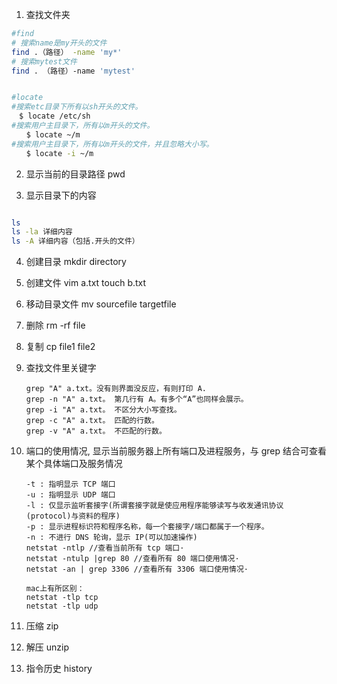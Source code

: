 1. 查找文件夹

```bash
#find
# 搜索name是my开头的文件
find .（路径） -name 'my*'
# 搜索mytest文件
find . （路径）-name 'mytest'


#locate
#搜索etc目录下所有以sh开头的文件。
　$ locate /etc/sh
#搜索用户主目录下，所有以m开头的文件。
　　$ locate ~/m
#搜索用户主目录下，所有以m开头的文件，并且忽略大小写。
　　$ locate -i ~/m

```

2. 显示当前的目录路径
   pwd

3. 显示目录下的内容

```bash

ls
ls -la 详细内容
ls -A 详细内容（包括.开头的文件）
```

4.  创建目录
    mkdir directory

5.  创建文件
    vim a.txt
    touch b.txt

6.  移动目录文件
    mv sourcefile targetfile

7.  删除
    rm -rf file

8.  复制
    cp file1 file2

9.  查找文件里关键字

        grep "A" a.txt。没有则界面没反应，有则打印 A.
        grep -n "A" a.txt。 第几行有 A。有多个“A”也同样会展示。
        grep -i "A" a.txt。 不区分大小写查找。
        grep -c "A" a.txt。 匹配的行数。
        grep -v "A" a.txt。 不匹配的行数。


10. 端口的使用情况, 显示当前服务器上所有端口及进程服务，与 grep 结合可查看某个具体端口及服务情况

        -t : 指明显示 TCP 端口
        -u : 指明显示 UDP 端口
        -l : 仅显示监听套接字(所谓套接字就是使应用程序能够读写与收发通讯协议(protocol)与资料的程序)
        -p : 显示进程标识符和程序名称，每一个套接字/端口都属于一个程序。
        -n : 不进行 DNS 轮询，显示 IP(可以加速操作)
        netstat -ntlp //查看当前所有 tcp 端口·
        netstat -ntulp |grep 80 //查看所有 80 端口使用情况·
        netstat -an | grep 3306 //查看所有 3306 端口使用情况·

        mac上有所区别：
        netstat -tlp tcp
        netstat -tlp udp

12. 压缩 zip

13. 解压 unzip

14. 指令历史 history
